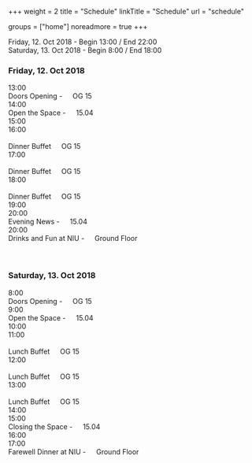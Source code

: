 +++
weight = 2
title = "Schedule"
linkTitle = "Schedule"
url = "schedule"

groups = ["home"]
noreadmore = true
+++


<div class="row">
Friday, 12. Oct 2018 - Begin 13:00 / End 22:00
</div>
<div class="row">
Saturday, 13. Oct 2018 - Begin 8:00 / End 18:00
</div>



<!--more-->


<h3>Friday, 12. Oct 2018</h3>

<div class="schedule">
	<div class="row bl br bt">
	  <div class="one column">13:00</div>
	  <div class="eleven columns bl-not-mobile">Doors Opening - <span class="room">OG 15</span></div>
	</div>
	<div class="row bl br bt">
	  <div class="one column">14:00</div>
	  <div class="eleven columns bl-not-mobile">Open the Space - <span class="room">15.04</span></div>
	</div>
	<div class="row bl br bt">
	  <div class="one column">15:00</div>
	  <div class="eleven columns bl-not-mobile"></div>
	</div>
	<div class="row bl br bt">
	  <div class="one column">16:00</div>
	  <div class="eight columns bl-not-mobile">&nbsp;</div>
	  <div class="three columns bl-not-mobile center">Dinner Buffet<br/><span class="room">OG 15</span></div>
	</div>
	<div class="row bl br bt">
	  <div class="one column">17:00</div>
	  <div class="eight columns bl-not-mobile">&nbsp;</div>
	  <div class="three columns bl-not-mobile center">Dinner Buffet<br/><span class="room">OG 15</span></div>
	</div>
	<div class="row bl br bt">
	  <div class="one column">18:00</div>
	  <div class="eight columns bl-not-mobile">&nbsp;</div>
	  <div class="three columns bl-not-mobile center">Dinner Buffet<br/><span class="room">OG 15</span></div>
	</div>
	<div class="row bl br bt">
	  <div class="one column">19:00</div>
	  <div class="eleven columns bl-not-mobile"></div>
	</div>
	<div class="row bl br bt">
	  <div class="one column">20:00</div>
	  <div class="eleven columns bl-not-mobile">Evening News - <span class="room">15.04</span></div>
	</div>
	<div class="row bl br bt bb">
	  <div class="one column">20:00</div>
	  <div class="eleven columns bl-not-mobile">Drinks and Fun at NIU - <span class="room">Ground Floor</span></div>
	</div>
</div>

<br/>
<br/>
<h3>Saturday, 13. Oct 2018</h3>

<div class="schedule">
	<div class="row bl br bt">
	  <div class="one column">8:00</div>
	  <div class="eleven columns bl-not-mobile">Doors Opening - <span class="room">OG 15</span></div>
	</div>
	<div class="row bl br bt">
	  <div class="one column">9:00</div>
	  <div class="eleven columns bl-not-mobile">Open the Space - <span class="room">15.04</span></div>
	</div>
	<div class="row bl br bt">
	  <div class="one column">10:00</div>
	  <div class="eleven columns bl-not-mobile"></div>
	</div>
	<div class="row bl br bt">
	  <div class="one column">11:00</div>
	  <div class="eight columns bl-not-mobile">&nbsp;</div>
	  <div class="three columns bl-not-mobile">Lunch Buffet<br/><span class="room">OG 15</span></div>
	</div>
	<div class="row bl br bt">
	  <div class="one column">12:00</div>
	  <div class="eight columns bl-not-mobile">&nbsp;</div>
	  <div class="three columns bl-not-mobile">Lunch Buffet<br/><span class="room">OG 15</span></div>
	</div>
	<div class="row bl br bt">
	  <div class="one column">13:00</div>
	  <div class="eight columns bl-not-mobile">&nbsp;</div>
	  <div class="three columns bl-not-mobile">Lunch Buffet<br/><span class="room">OG 15</span></div>
	</div>
	<div class="row bl br bt">
	  <div class="one column">14:00</div>
	  <div class="eleven columns bl-not-mobile"></div>
	</div>
	<div class="row bl br bt">
	  <div class="one column">15:00</div>
	  <div class="eleven columns bl-not-mobile">Closing the Space - <span class="room">15.04</span></div>
	</div>
	<div class="row bl br bt">
	  <div class="one column">16:00</div>
	  <div class="eleven columns bl-not-mobile"></div>
	</div>
	<div class="row bl br bt bb">
	  <div class="one column">17:00</div>
	  <div class="eleven columns bl-not-mobile">Farewell Dinner at NIU - <span class="room">Ground Floor</span></div>
	</div>
</div>